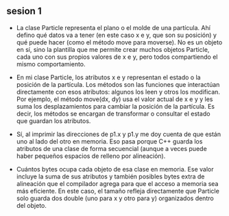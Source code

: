 ## sesion 1
- La clase Particle representa el plano o el molde de una partícula. Ahí defino qué datos va a tener (en este caso x e y, que son su posición) y qué puede hacer (como el método move para moverse). No es un objeto en sí, sino la plantilla que me permite crear muchos objetos Particle, cada uno con sus propios valores de x e y, pero todos compartiendo el mismo comportamiento.

- En mi clase Particle, los atributos x e y representan el estado o la posición de la partícula. Los métodos son las funciones que interactúan directamente con esos atributos: algunos los leen y otros los modifican.
Por ejemplo, el método move(dx, dy) usa el valor actual de x e y y les suma los desplazamientos para cambiar la posición de la partícula. Es decir, los métodos se encargan de transformar o consultar el estado que guardan los atributos.

- Sí, al imprimir las direcciones de p1.x y p1.y me doy cuenta de que están uno al lado del otro en memoria. Eso pasa porque C++ guarda los atributos de una clase de forma secuencial (aunque a veces puede haber pequeños espacios de relleno por alineación).  

- Cuántos bytes ocupa cada objeto de esa clase en memoria. Ese valor incluye la suma de sus atributos y también posibles bytes extra de alineación que el compilador agrega para que el acceso a memoria sea más eficiente. En este caso, el tamaño refleja directamente que Particle solo guarda dos double (uno para x y otro para y) organizados dentro del objeto.